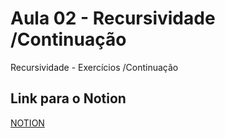 # Aula 02 - Recursividade /Continuação

Recursividade - Exercícios /Continuação

## Link para o Notion

[NOTION](LINKAQUI)